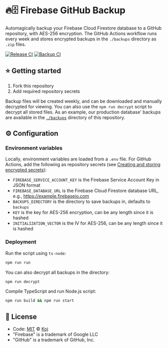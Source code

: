 # 🔥🗄️ Firebase GitHub Backup

Automagically backup your Firebase Cloud Firestore database to a GitHub repository, with AES-256 encryption. The GitHub Actions workflow runs every week and stores encrypted backups in the `./backups` directory as `.zip` files.

[![Release CI](https://github.com/koj-co/firebase-github-backup/workflows/Release%20CI/badge.svg)](https://github.com/koj-co/firebase-github-backup/actions?query=workflow%3A%22Release+CI%22)
[![Backup CI](https://github.com/koj-co/firebase-github-backup/workflows/Backup%20CI/badge.svg)](https://github.com/koj-co/firebase-github-backup/actions?query=workflow%3A%22Backup+CI%22)

## ⭐ Getting started

1. Fork this repository
1. Add required repository secrets

Backup files will be created weekly, and can be downloaded and manually decrypted for viewing. You can also use the `npm run decrypt` script to decrypt all stored files. As an example, our production database' backups are available in the [`./backups`](./backups) directory of this repository.

## ⚙️ Configuration

### Environment variables

Locally, environment variables are loaded from a `.env` file. For GitHub Actions, add the following as repository secrets (see [Creating and storing encrypted secrets](https://docs.github.com/en/actions/configuring-and-managing-workflows/creating-and-storing-encrypted-secrets)):

- `FIREBASE_SERVICE_ACCOUNT_KEY` is the Firebase Service Account Key in JSON format
- `FIREBASE_DATABASE_URL` is the Firebase Cloud Firestore database URL, e.g., https://example.firebaseio.com
- `BACKUPS_DIRECTORY` is the directory to save backups in, defaults to `backups`
- `KEY` is the key for AES-256 encryption, can be any length since it is hashed
- `INITIALIZATION_VECTOR` is the IV for AES-256, can be any length since it is hashed

### Deployment

Run the script using `ts-node`:

```bash
npm run run
```

You can also decrypt all backups in the directory:

```bash
npm run decrypt
```

Compile TypeScript and run Node.js script:

```bash
npm run build && npm run start
```

## 📄 License

- Code: [MIT](./LICENSE) © [Koj](https://joinkoj.com)
- "Firebase" is a trademark of Google LLC
- "GitHub" is a trademark of GitHub, Inc.
